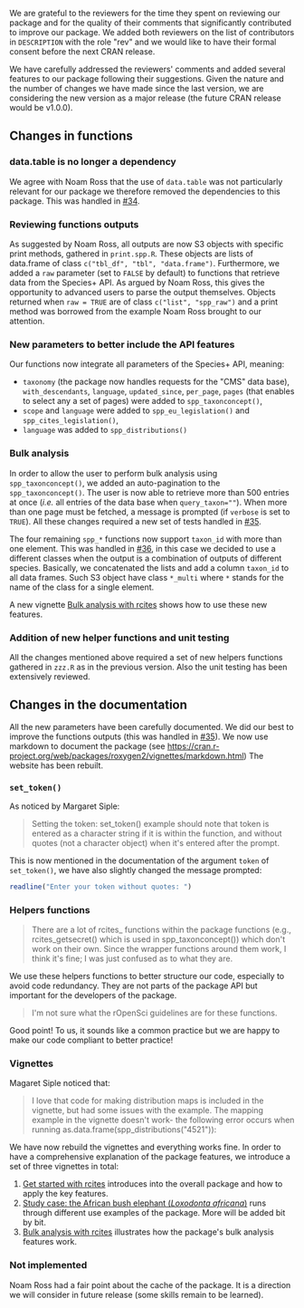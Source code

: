 We are grateful to the reviewers for the time they spent on reviewing our package and for the quality of their comments that significantly contributed to
improve our package. We added both reviewers on the list of contributors
in `DESCRIPTION` with the role "rev" and we would like to have their formal
consent before the next CRAN release.

We have carefully addressed the reviewers' comments and added several
features to our package following their suggestions. Given the nature and the
number of changes we have made since the last version, we are considering
the new version as a major release (the future CRAN release would be v1.0.0).



## Changes in functions


### data.table is no longer a dependency

We agree with Noam Ross that the use of `data.table` was not particularly relevant for our package we therefore removed the dependencies to this package. This was handled in [#34](https://github.com/ibartomeus/rcites/pull/34).


### Reviewing functions outputs

As suggested by Noam Ross, all outputs are now S3 objects with specific print methods, gathered in `print.spp.R`. These objects are lists of data.frame of class `c("tbl_df", "tbl", "data.frame")`. Furthermore, we added a `raw` parameter (set to `FALSE` by default) to functions that retrieve data from the Species+ API. As argued by Noam Ross, this gives the opportunity to advanced users to parse the output themselves. Objects returned when `raw = TRUE` are of class `c("list", "spp_raw")` and a print method was borrowed from the example Noam Ross brought to our attention.


### New parameters to better include the API features

Our functions now integrate all parameters of the Species+ API, meaning:

- `taxonomy` (the package now handles requests for the "CMS" data base), `with_descendants`, `language`, `updated_since`, `per_page`, `pages` (that enables to select any a set of pages) were added to `spp_taxonconcept()`,
- `scope` and `language` were added to `spp_eu_legislation()` and `spp_cites_legislation()`,
- `language` was added to `spp_distributions()`

### Bulk analysis

In order to allow the user to perform bulk analysis using `spp_taxonconcept()`,
we added an auto-pagination to the  `spp_taxonconcept()`. The user is now
able to retrieve more than 500 entries at once (*i.e.* all entries of the data base when `query_taxon=""`).
When more than one page must be fetched, a message is prompted (if `verbose` is set to `TRUE`).
All these changes required a new set of tests handled in [#35](https://github.com/ibartomeus/rcites/pull/35).

The four remaining `spp_*` functions now support `taxon_id` with more than one
element. This was handled in [#36](https://github.com/ibartomeus/rcites/pull/36),
in this case we decided to use a different classes when the output is a combination
of outputs of different species. Basically, we concatenated the lists and add a column
`taxon_id` to all data frames. Such S3 object have class `*_multi` where `*` stands
for the name of the class for a single element.

A new vignette [Bulk analysis with rcites](https://ibartomeus.github.io/rcites/articles/bulk_analysis.html) shows how to use these new features.

### Addition of new helper functions and unit testing

All the changes mentioned above required a set of new helpers functions gathered in `zzz.R`
as in the previous version. Also the unit testing has been extensively reviewed.


## Changes in the documentation

All the new parameters have been carefully documented. We did our best to improve
the functions outputs (this was handled in [#35](https://github.com/ibartomeus/rcites/pull/35)).
We now use markdown to document the package (see https://cran.r-project.org/web/packages/roxygen2/vignettes/markdown.html)
The website has been rebuilt.

### `set_token()`

As noticed by Margaret Siple:

> Setting the token: set_token() example should note that token is entered as a character string if it is within the function, and without quotes (not a character object) when it's entered after the prompt.

This is now mentioned in the documentation of the argument `token` of `set_token()`, we have also slightly changed the message prompted:  

```r
readline("Enter your token without quotes: ")
```

### Helpers functions

> There are a lot of rcites_ functions within the package functions (e.g., rcites_getsecret() which is used in spp_taxonconcept()) which don't work on their own. Since the wrapper functions around them work, I think it's fine; I was just confused as to what they are.

We use these helpers functions to better structure our code, especially to avoid
code redundancy. They are not parts of the package API but important for the
developers of the package.

> I'm not sure what the rOpenSci guidelines are for these functions.

Good point! To us, it sounds like a common practice but we are happy to make
our code compliant to better practice!

### Vignettes

Magaret Siple noticed that:

> I love that code for making distribution maps is included in the vignette, but had some issues with the example. The mapping example in the vignette doesn't work- the following error occurs when running as.data.frame(spp_distributions("4521")):

We have now rebuild the vignettes and everything works fine. In order to have a comprehensive explanation of the package features, we introduce a set of three vignettes in total:

1. [Get started with rcites](https://ibartomeus.github.io/rcites/articles/get_started.html) introduces into the overall package and how to apply the key features.
2. [Study case: the African bush elephant (*Loxodonta africana*)](https://ibartomeus.github.io/rcites/articles/elephant.html) runs through different use examples of the package. More will be added bit by bit.
3. [Bulk analysis with rcites](https://ibartomeus.github.io/rcites/articles/bulk_analysis.html) illustrates how the package's bulk analysis features work.


### Not implemented

Noam Ross had a fair point about the cache of the package. It is a direction we
will consider in future release (some skills remain to be learned).  
